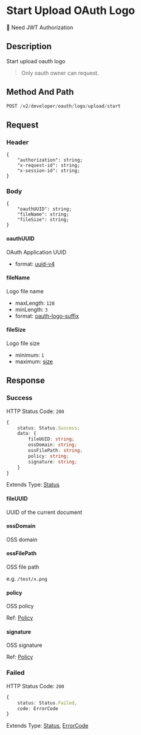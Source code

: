 # Start Upload OAuth Logo

:key: Need JWT Authorization

## Description

Start upload oauth logo

> Only oauth owner can request.

## Method And Path

```js
POST /v2/developer/oauth/logo/upload/start
```

## Request

### Header

```ts{2-4}
{
    "authorization": string;
    "x-request-id": string;
    "x-session-id": string;
}
```

### Body

```ts{2-4}
{
    "oauthUUID": string;
    "fileName": string;
    "fileSize": string;
}
```

#### oauthUUID

OAuth Application UUID

* format: [uuid-v4](/misc/ajv-formats/uuid-v4)

#### fileName

Logo file name

* maxLength: `128`
* minLength: `3`
* format: [oauth-logo-suffix](/misc/ajv-formats/oauth-logo-suffix)

#### fileSize

Logo file size

* minimum: `1`
* maximum: [size](/configs/oauth#size)

## Response

### Success

HTTP Status Code: `200`

```ts
{
    status: Status.Success;
    data: {
        fileUUID: string;
        ossDomain: string;
        ossFilePath: string;
        policy: string;
        signature: string;
    }
}
```

Extends Type: [Status](/types/status)

#### fileUUID

UUID of the current document

#### ossDomain

OSS domain

#### ossFilePath

OSS file path

e.g. `/test/x.png`

#### policy

OSS policy

Ref: [Policy](https://www.alibabacloud.com/help/en/object-storage-service/latest/postobject#section-d5z-1ww-wdb)

#### signature

OSS signature

Ref: [Policy](https://www.alibabacloud.com/help/en/object-storage-service/latest/postobject#section-d5z-1ww-wdb)

### Failed

HTTP Status Code: `200`

```ts
{
    status: Status.Failed,
    code: ErrorCode
}
```

Extends Type: [Status](/types/status), [ErrorCode](/types/error-code)

